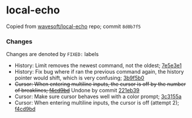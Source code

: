 # local-echo

Copied from [wavesoft/local-echo](https://github.com/wavesoft/local-echo) repo; commit `8d0b7f5`

### Changes

Changes are denoted by `FIXED:` labels

* History: Limit removes the newest command, not the oldest; [7e5e3e1](https://github.com/sandbox-bio/sandbox.bio/commit/7e5e3e1)
* History: Fix bug where if ran the previous command again, the history pointer would shift, which is very confusing; [3b9f5b0](https://github.com/sandbox-bio/sandbox.bio/commit/3b9f5b0)
* ~~Cursor: When entering multiline inputs, the cursor is off by the number of breaklines; [f4cd9bd](https://github.com/sandbox-bio/sandbox.bio/commit/f4cd9bd)~~ Undone by commit [221eb39](https://github.com/sandbox-bio/sandbox.bio/commit/221eb39)
* Cursor: Make sure cursor behaves well with a color prompt; [3c3155a](https://github.com/sandbox-bio/sandbox.bio/commit/3c3155a)
* Cursor: When entering multiline inputs, the cursor is off (attempt 2); [f4cd9bd](https://github.com/sandbox-bio/sandbox.bio/commit/1c3dcd5)